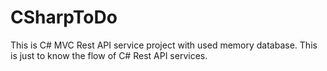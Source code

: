 # CSharpToDo
This is C# MVC Rest API service project with used memory database. This is just to know the flow of C# Rest API services.
